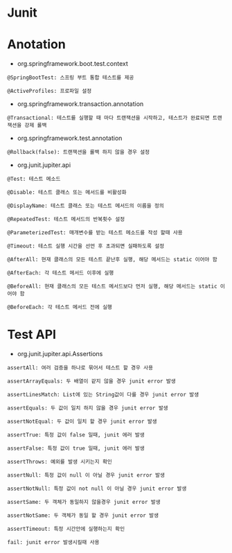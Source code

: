 # Junit

# Anotation
- org.springframework.boot.test.context
```text
@SpringBootTest: 스프링 부트 통합 테스트를 제공

@ActiveProfiles: 프로파일 설정 
```

- org.springframework.transaction.annotation
```text
@Transactional: 테스트를 실행할 때 마다 트랜잭션을 시작하고, 테스트가 완료되면 트랜잭션을 강제 롤백
```

- org.springframework.test.annotation
```text
@Rollback(false): 트랜잭션을 롤백 하지 않을 경우 설정
```

- org.junit.jupiter.api
```text
@Test: 테스트 메소드

@Disable: 테스트 클래스 또는 메서드를 비활성화

@DisplayName: 테스트 클래스 또는 테스트 메서드의 이름을 정의

@RepeatedTest: 테스트 메서드의 반복횟수 설정

@ParameterizedTest: 매개변수를 받는 테스트 메소드를 작성 할때 사용

@Timeout: 테스트 실행 시간을 선언 후 초과되면 실패하도록 설정

@AfterAll: 현재 클래스의 모든 테스트 끝난후 실행, 해당 메서드는 static 이어야 함

@AfterEach: 각 테스트 메서드 이후에 실행

@BeforeAll: 현재 클래스의 모든 테스트 메서드보다 먼저 실행, 해당 메서드는 static 이어야 함

@BeforeEach: 각 테스트 메서드 전에 실행
```

# Test API
- org.junit.jupiter.api.Assertions
```text
assertAll: 여러 검증을 하나로 묶어서 테스트 할 경우 사용

assertArrayEquals: 두 배열이 같지 않을 경우 junit error 발생

assertLinesMatch: List에 있는 String값이 다를 경우 junit error 발생

assertEquals: 두 값이 일치 하지 않을 경우 junit error 발생

assertNotEqual: 두 값이 일치 할 경우 junit error 발생

assertTrue: 특정 값이 false 일때, junit 에러 발생

assertFalse: 특정 값이 true 일때, junit 에러 발생

assertThrows: 예외를 발생 시키는지 확인

assertNull: 특정 값이 null 이 아닐 경우 junit error 발생

assertNotNull: 특정 값이 not null 이 아닐 경우 junit error 발생

assertSame: 두 객체가 동일하지 않을경우 junit error 발생

assertNotSame: 두 객체가 동일 할 경우 junit error 발생

assertTimeout: 특정 시간안에 실행하는지 확인

fail: junit error 발생시킬때 사용
```